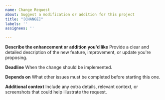 ```yaml
---
name: Change Request
about: Suggest a modification or addition for this project
title: "[CHANGE]"
labels: ''
assignees: ''

---
```


**Describe the enhancement or addition you'd like**
Provide a clear and detailed description of the new feature, improvement, or update you're proposing.

**Deadline**
When the change should be implemented.

**Depends on**
What other issues must be completed before starting this one.

**Additional context**
Include any extra details, relevant context, or screenshots that could help illustrate the request.